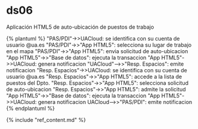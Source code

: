 # ds06

Aplicación HTML5 de auto-ubicación de puestos de trabajo

{% plantuml %}
"PAS/PDI"->>UACloud: se identifica con su cuenta de usuario @ua.es
"PAS/PDI"->>"App HTML5": selecciona su lugar de trabajo en el mapa
"PAS/PDI"->>"App HTML5": envia solicitud de auto-ubicacion
"App HTML5"->>"Base de datos": ejecuta la transaccion
"App HTML5"->>UACloud: genera notificacion
"UACloud"-->>"Resp. Espacios": emite notificacion
"Resp. Espacios"->>UACloud: se identifica con su cuenta de usuario @ua.es
"Resp. Espacios"->>"App HTML5": accede a la lista de puestos del Dpto.
"Resp. Espacios"->>"App HTML5": selecciona solicitud de auto-ubicacion
"Resp. Espacios"->>"App HTML5": admite la solicitud
"App HTML5"->>"Base de datos": ejecuta la transaccion
"App HTML5"->>UACloud: genera notificacion
UACloud-->>"PAS/PDI": emite notificacion
{% endplantuml %}

{% include "ref_content.md" %}